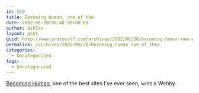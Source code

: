 ```yaml
---
id: 519
title: Becoming Human, one of the
date: 2002-06-20T08:48:00+00:00
author: Niklas
layout: post
guid: http://www.protocol7.com/archives/2002/06/20/becoming-human-one-of-the/
permalink: /archives/2002/06/20/becoming_human_one_of_the/
categories:
  - Uncategorized
tags:
  - Uncategorized
---
```

<div class='microid-383fb2a301facba1e5917f6ffd81c603defcf850'>
  <p>
    <a href="http://www.becominghuman.org/">Becoming Human</a>, one of the best sites I&#8217;ve ever seen, wins a Webby.
  </p>
</div>